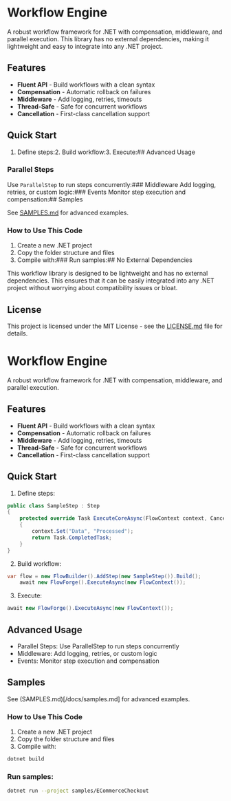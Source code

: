 
# Workflow Engine

A robust workflow framework for .NET with compensation, middleware, and parallel execution. This library has no external dependencies, making it lightweight and easy to integrate into any .NET project.

## Features
- **Fluent API** - Build workflows with a clean syntax
- **Compensation** - Automatic rollback on failures
- **Middleware** - Add logging, retries, timeouts
- **Thread-Safe** - Safe for concurrent workflows
- **Cancellation** - First-class cancellation support

## Quick Start

1. Define steps:2. Build workflow:3. Execute:## Advanced Usage

### Parallel Steps
Use `ParallelStep` to run steps concurrently:### Middleware
Add logging, retries, or custom logic:### Events
Monitor step execution and compensation:## Samples

See [SAMPLES.md](/docs/samples.md) for advanced examples.

### **How to Use This Code**
1. Create a new .NET project
2. Copy the folder structure and files
3. Compile with:### Run samples:## No External Dependencies

This workflow library is designed to be lightweight and has no external dependencies. This ensures that it can be easily integrated into any .NET project without worrying about compatibility issues or bloat.

## License

This project is licensed under the MIT License - see the [LICENSE.md](/LICENSE.md) file for details.
# Workflow Engine

A robust workflow framework for .NET with compensation, middleware, and parallel execution.

## Features
- **Fluent API** - Build workflows with a clean syntax
- **Compensation** - Automatic rollback on failures
- **Middleware** - Add logging, retries, timeouts
- **Thread-Safe** - Safe for concurrent workflows
- **Cancellation** - First-class cancellation support

## Quick Start

1. Define steps:
```csharp
public class SampleStep : Step
{
    protected override Task ExecuteCoreAsync(FlowContext context, CancellationToken ct)
    {
        context.Set("Data", "Processed");
        return Task.CompletedTask;
    }
}
```

2. Build workflow:

```csharp
var flow = new FlowBuilder().AddStep(new SampleStep()).Build();
	await new FlowForge().ExecuteAsync(new FlowContext());
```

3. Execute:

```csharp
await new FlowForge().ExecuteAsync(new FlowContext());
```

## Advanced Usage

- Parallel Steps: Use ParallelStep to run steps concurrently
- Middleware: Add logging, retries, or custom logic
- Events: Monitor step execution and compensation

## Samples

See (SAMPLES.md)[/docs/samples.md] for advanced examples.


### **How to Use This Code**
1. Create a new .NET project
2. Copy the folder structure and files
3. Compile with:

```bash
dotnet build
```

### Run samples:

```bash
dotnet run --project samples/ECommerceCheckout
```

